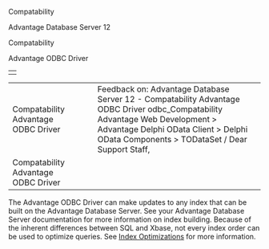 Compatability




Advantage Database Server 12  

Compatability

Advantage ODBC Driver

|  |
| --- |
|  |

|  |  |  |  |  |
| --- | --- | --- | --- | --- |
| Compatability  Advantage ODBC Driver |  |  | Feedback on: Advantage Database Server 12 - Compatability Advantage ODBC Driver odbc\_Compatability Advantage Web Development > Advantage Delphi OData Client > Delphi OData Components > TODataSet / Dear Support Staff, |  |
| Compatability  Advantage ODBC Driver |  |  |  |  |

The Advantage ODBC Driver can make updates to any index that can be built on the Advantage Database Server. See your Advantage Database Server documentation for more information on index building. Because of the inherent differences between SQL and Xbase, not every index order can be used to optimize queries. See [Index Optimizations](odbc_index_optimizations.htm) for more information.